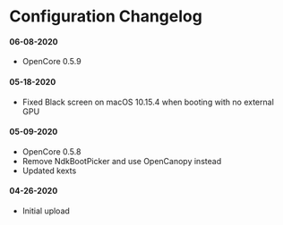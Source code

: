 Configuration Changelog
==================

#### 06-08-2020
- OpenCore 0.5.9

#### 05-18-2020
- Fixed Black screen on macOS 10.15.4 when booting with no external GPU

#### 05-09-2020
- OpenCore 0.5.8
- Remove NdkBootPicker and use OpenCanopy instead
- Updated kexts

#### 04-26-2020
- Initial upload

